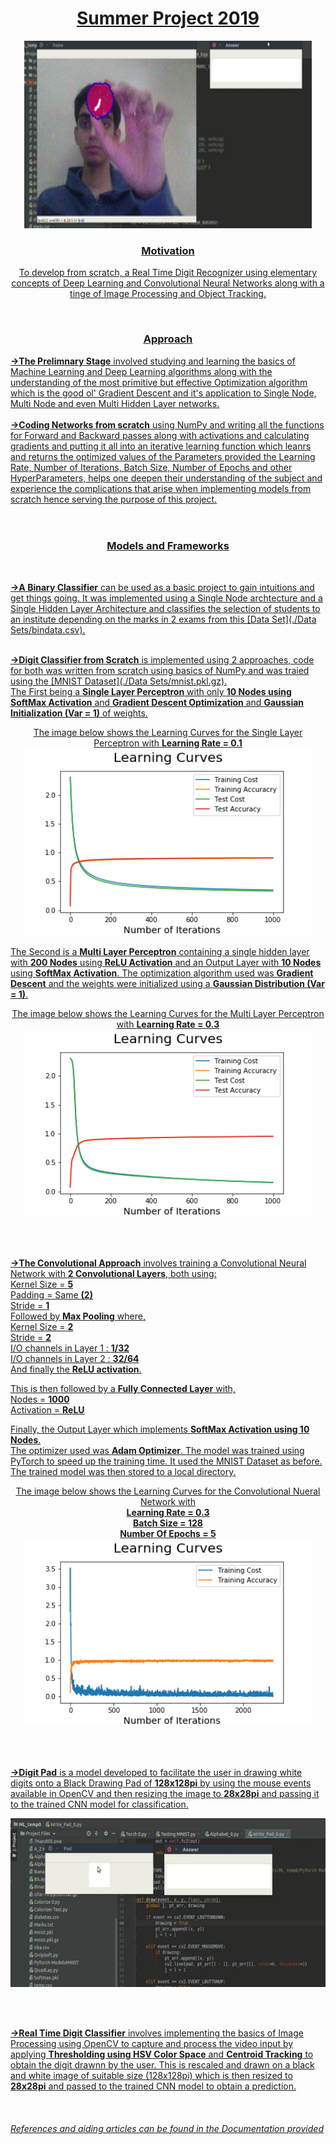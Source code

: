 <h1 align = "center"><ins>Summer Project 2019</ins></h1>
<p align = "center">
 <img width = "460" height = "300" src = "https://github.com/GlazeDonuts/Summer-Project-2019/blob/master/Demos%20and%20Plots/Real%20Time%20Half%20Demo.gif">
   </p>
<h3 align = "center"><ins><b><u>Motivation</b></ins></h3>
<p align = "center">
To develop from scratch, a Real Time Digit Recognizer using elementary concepts of Deep Learning and Convolutional Neural Networks along with a  tinge of Image Processing and Object Tracking.
</p>
<br>

<h3 align = "center"><ins>Approach</ins></h3>


<b><ins>->The Prelimnary Stage</b></ins> involved studying and learning the basics of Machine Learning and Deep Learning algorithms along with the understanding of the most primitive but effective Optimization algorithm which is the good ol' Gradient Descent and it's application to Single Node, Multi Node and even Multi Hidden Layer networks. <br><br>
<b><ins>->Coding Networks from scratch</b></ins> using NumPy and writing all the functions for Forward and Backward passes along with activations and calculating gradients and putting it all into an iterative learning function which leanrs and returns the optimized values of the Parameters provided the Learning Rate, Number of Iterations, Batch Size, Number of Epochs and other HyperParameters, helps one deepen their understanding of the subject and experience the complications that arise when implementing models from scratch hence serving the purpose of this project. <br><br><br>

<h3 align = "center"><ins>Models and Frameworks</ins></h3> <br>

<b><ins>->A Binary Classifier</b></ins> can be used as a basic project to gain intuitions and get things going. It was implemented using a Single Node archtecture and a Single Hidden Layer Architecture and classifies the selection of students to an institute depending on the marks in 2 exams from this [Data Set](./Data Sets/bindata.csv). <br><br>

<b><ins>->Digit Classifier from Scratch</b></ins> is implemented using 2 approaches, code for both was written from scratch using basics of NumPy and was traied using the [MNIST Dataset](./Data Sets/mnist.pkl.gz). <br>
The First being a <b>Single Layer Perceptron</b> with only <b>10 Nodes using SoftMax Activation</b> and <b>Gradient Descent Optimization</b> and <b>Gaussian Initialization (Var = 1)</b> of weights.
<p align = "center">
 The image below shows the Learning Curves for the Single Layer Perceptron with <b>Learning Rate = 0.1</b>
 <img width = "460" height = "300" src = "https://github.com/GlazeDonuts/Summer-Project-2019/blob/master/Demos%20and%20Plots/SingleLayer.png">
   </p>
 
The Second is a <b>Multi Layer Perceptron</b> containing a single hidden layer with <b>200 Nodes</b> using <b>ReLU Activation</b> and an Output Layer with <b>10 Nodes</b> using <b>SoftMax Activation</b>. The optimization algorithm used was <b>Gradient Descent</b> and the weights were initialized using a <b>Gaussian Distribution (Var = 1)</b>. <br>
<p align = "center">
 The image below shows the Learning Curves for the Multi Layer Perceptron with <b>Learning Rate = 0.3</b>
 <img width = "460" height = "300" src = "https://github.com/GlazeDonuts/Summer-Project-2019/blob/master/Demos%20and%20Plots/MultiLayer.png">
   </p> <br><br>
   
<b><ins>->The Convolutional Approach</b></ins> involves training a Convolutional Neural Network with <b>2 Convolutional Layers</b>, both using:<br>
Kernel Size = <b>5</b><br>
Padding = Same <b>(2)</b><br>
Stride = <b>1</b><br>
Followed by <b>Max Pooling</b> where,<br>
Kernel Size = <b>2</b><br>
Stride = <b>2</b><br>
I/O channels in Layer 1 : <b>1/32</b><br>
I/O channels in Layer 2 : <b>32/64</b><br>
And finally the <b>ReLU activation</b>.

This is then followed by a <b>Fully Connected Layer</b> with,<br>
Nodes = <b>1000</b><br>
Activation = <b>ReLU</b>

Finally, the Output Layer which implements <b>SoftMax Activation using 10 Nodes</b>.<br>
The optimizer used was <b>Adam Optimizer</b>.
The model was trained using PyTorch to speed up the training time. It used the MNIST Dataset as before. <br>
The trained model was then stored to a local directory.
<p align = "center">
 The image below shows the Learning Curves for the Convolutional Nueral Network with <br><b>Learning Rate = 0.3<br>Batch Size = 128<br>Number Of Epochs = 5</b><br>
 <img width = "460" height = "300" src = "https://github.com/GlazeDonuts/Summer-Project-2019/blob/master/Demos%20and%20Plots/CNN.png">
   </p> <br><br>

<b><ins>->Digit Pad</b></ins> is a model developed to facilitate the user in drawing white digits onto a Black Drawing Pad of <b>128x128pi</b> by using the mouse events available in OpenCV and then resizing the image to <b>28x28pi</b> and passing it to the trained CNN model for classification.
<p align = "center">
 <img width = "600" height = "270" src = "https://github.com/GlazeDonuts/Summer-Project-2019/blob/master/Demos%20and%20Plots/Write%20Pad.gif">
   </p> <br><br>

<b><ins>->Real Time Digit Classifier</b></ins> involves implementing the basics of Image Processing using OpenCV to capture and process the video input by applying <b>Thresholding using HSV Color Space</b> and <b>Centroid Tracking</b> to obtain the digit drawnn by the user. This is rescaled and drawn on a black and white image of suitable size (128x128pi) which is then resized to <b>28x28pi</b> and passed to the trained CNN model to obtain a prediction. <br><br><br>
<br>
*References and aiding articles can be found in the <a href = "https://docs.google.com/document/d/1FpmhtFRAo3IJ94NWfQqjc38tlslT47FlybiaOEYPe3k/edit?usp=sharing">Documentation</a> provided*


